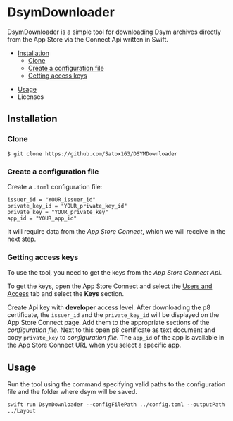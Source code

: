# DsymDownloader
DsymDownloader is a simple tool for downloading Dsym archives directly from the App Store via the Connect Api written in Swift.

- [Installation](#installation)
    - [Clone](#clone)
    - [Create a configuration file](#create-a-configuration-file) 
    - [Getting access keys](#getting-access-keys)
* [Usage](#usage)
* Licenses

## Installation

### Clone

```
$ git clone https://github.com/Satox163/DSYMDownloader
```

### Create a configuration file
Сreate a `.toml` configuration file:
```
issuer_id = "YOUR_issuer_id"
private_key_id = "YOUR_private_key_id"
private_key = "YOUR_private_key"
app_id = "YOUR_app_id"
```
It will require data from the *App Store Connect*, which we will receive in the next step.

### Getting access keys
To use the tool, you need to get the keys from the *App Store Connect Api*.

To get the keys, open the App Store Connect and select the [Users and Access](https://appstoreconnect.apple.com/access/api) tab and select the **Keys** section.

Create Api key with **developer** access level.
After downloading the p8 certificate, the `issuer_id` and the `private_key_id` will be displayed on the App Store Connect page. Add them to the appropriate sections of the *configuration file*.
Next to this open p8 certificate as text document and copy `private_key` to *configuration file*.
The `app_id` of the app is available in the App Store Connect URL when you select a specific app.

## Usage
Run the tool using the command specifying valid paths to the configuration file and the folder where dsym will be saved.
```
swift run DsymDownloader --configFilePath ../config.toml --outputPath ../Layout
```
